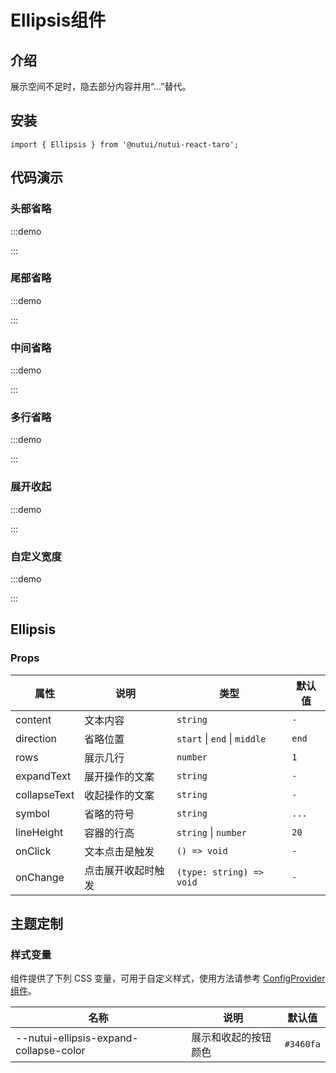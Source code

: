 # Ellipsis组件

## 介绍

展示空间不足时，隐去部分内容并用“...”替代。

## 安装

```tsx
import { Ellipsis } from '@nutui/nutui-react-taro';
```

## 代码演示

### 头部省略

:::demo

<CodeBlock src='taro/demo1.tsx'></CodeBlock>

:::

### 尾部省略

:::demo

<CodeBlock src='taro/demo2.tsx'></CodeBlock>

:::

### 中间省略

:::demo

<CodeBlock src='taro/demo3.tsx'></CodeBlock>

:::

### 多行省略

:::demo

<CodeBlock src='taro/demo4.tsx'></CodeBlock>

:::

### 展开收起

:::demo

<CodeBlock src='taro/demo5.tsx'></CodeBlock>

:::

### 自定义宽度

:::demo

<CodeBlock src='taro/demo6.tsx'></CodeBlock>

:::

## Ellipsis

### Props

| 属性 | 说明 | 类型 | 默认值 |
| --- | --- | --- | --- |
| content | 文本内容 | `string` | `-` |
| direction | 省略位置 | `start` \| `end` \| `middle`  | `end` |
| rows | 展示几行 | `number` | `1` |
| expandText | 展开操作的文案 | `string` | `-` |
| collapseText | 收起操作的文案 | `string` | `-` |
| symbol | 省略的符号 | `string` | `...` |
| lineHeight | 容器的行高 | `string` \| `number`  | `20` |
| onClick | 文本点击是触发 | `() => void` | `-` |
| onChange | 点击展开收起时触发 | `(type: string) => void` | `-` |

## 主题定制

### 样式变量

组件提供了下列 CSS 变量，可用于自定义样式，使用方法请参考 [ConfigProvider 组件](#/zh-CN/component/configprovider)。

| 名称 | 说明 | 默认值 |
| --- | --- | --- |
| \--nutui-ellipsis-expand-collapse-color | 展示和收起的按钮颜色 | `#3460fa` |